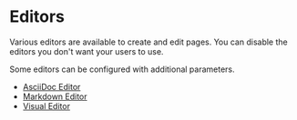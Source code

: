 # Editors

Various editors are available to create and edit pages. You can disable the editors you don't want your users to use.

Some editors can be configured with additional parameters.

- [AsciiDoc Editor]()
- [Markdown Editor]()
- [Visual Editor]()
